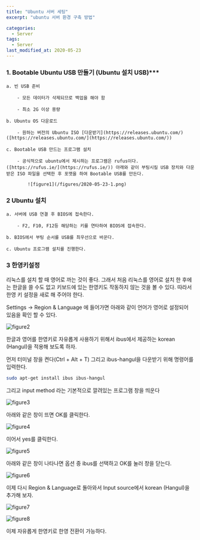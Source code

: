 ```yaml
---
title: "Ubuntu 서버 세팅"
excerpt: "ubuntu 서버 환경 구축 방법"

categories:
  - Server
tags:
  - Server
last_modified_at: 2020-05-23
---
```


### 1. Bootable Ubuntu USB 만들기 (Ubuntu 설치 USB)***

    a. 빈 USB 준비

        - 모든 데이터가 삭제되므로 백업을 해야 함

        - 최소 2G 이상 용량

    b. Ubuntu OS 다운로드

        - 원하는 버전의 Ubuntu ISO [다운받기](https://releases.ubuntu.com/) ([https://releases.ubuntu.com/](https://releases.ubuntu.com/))

    c. Bootable USB 만드는 프로그램 설치

        - 공식적으로 ubuntu에서 제시하는 프로그램은 rufus이다. ([https://rufus.ie/](https://rufus.ie/)) 아래와 같이 부팅시킬 USB 장치와 다운받은 ISO 파일을 선택한 후 포맷을 하여 Bootable USB를 만든다.
            
            ![figure1](/figures/2020-05-23-1.png)
            
### 2  Ubuntu 설치

    a. 서버에 USB 연결 후 BIOS에 접속한다.

        - F2, F10, F12등 해당하는 키를 연타하여 BIOS에 접속한다.

    b. BIOS에서 부팅 순서를 USB를 최우선으로 바꾼다. 

    c. Ubuntu 프로그램 설치를 진행한다.

### 3  한영키설정

리눅스를 설치 할 때 영어로 까는 것이 좋다. 그래서 처음 리눅스를 영어로 설치 한 후에는 한글을 쓸 수도 없고 키보드에 있는 한영키도 작동하지 않는 것을 볼 수 있다. 따라서 한영 키 설정을 새로 해 주어야 한다. 

 Settings → Region & Language 에 들어가면 아래와 같이 언어가 영어로 설정되어 있음을 확인 할 수 있다.

![figure2](/figures/2020-05-23-2.png)

 한글과 영어를 한영키로 자유롭게 사용하기 위해서 ibus에서 제공하는 korean (Hangul)을 적용해 보도록 하자.

 먼저 터미널 창을 켠다(Ctrl + Alt + T) 그리고 ibus-hangul을 다운받기 위해 명령어를 입력한다. 

```bash
sudo apt-get install ibus ibus-hangul
```

 그리고 input method 라는 기본적으로 깔려있는 프로그램 창을 띄운다

![figure3](/figures/2020-05-23-3.png)

 

아래와 같은 창이 뜨면 OK를 클릭한다. 

![figure4](/figures/2020-05-23-4.png)

 

이어서 yes를 클릭한다.

![figure5](/figures/2020-05-23-5.png)

 

아래와 같은 창이 나타나면 옵션 중 ibus를 선택하고 OK를 눌러 창을 닫는다.

![figure6](/figures/2020-05-23-6.png)
 

이제 다시 Region & Language로 돌아와서 Input source에서 korean (Hangul)을 추가해 보자. 

![figure7](/figures/2020-05-23-7.png)

![figure8](/figures/2020-05-23-8.png)

 이제 자유롭게 한영키로 한영 전환이 가능하다.